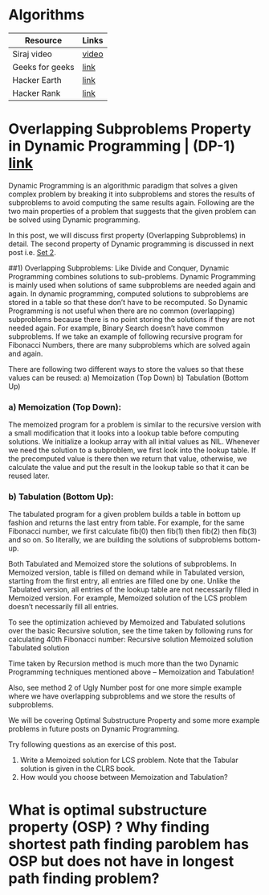 # Algorithms

|       Resource        | Links                          |
| ----------------------- | ------------------------------- |
| Siraj video           | [video](https://www.youtube.com/watch?v=5KB5KAak6tM/)   |
| Geeks for geeks       | [link](https://www.geeksforgeeks.org//) |
| Hacker Earth          | [link](https://www.hackerearth.com/) |
| Hacker Rank           | [link](https://www.hackerrank.com/) |

# Overlapping Subproblems Property in Dynamic Programming | (DP-1) [link](https://www.geeksforgeeks.org/overlapping-subproblems-property-in-dynamic-programming-dp-1/)

Dynamic Programming is an algorithmic paradigm that solves a given complex problem by breaking it into subproblems and stores the results of subproblems to avoid computing the same results again. Following are the two main properties of a problem that suggests that the given problem can be solved using Dynamic programming.

In this post, we will discuss first property (Overlapping Subproblems) in detail. The second property of Dynamic programming is discussed in next post i.e. [Set 2](https://www.geeksforgeeks.org/dynamic-programming-set-2-optimal-substructure-property/).

##1) Overlapping Subproblems:
Like Divide and Conquer, Dynamic Programming combines solutions to sub-problems. Dynamic Programming is mainly used when solutions of same subproblems are needed again and again. In dynamic programming, computed solutions to subproblems are stored in a table so that these don’t have to be recomputed. So Dynamic Programming is not useful when there are no common (overlapping) subproblems because there is no point storing the solutions if they are not needed again. For example, Binary Search doesn’t have common subproblems. If we take an example of following recursive program for Fibonacci Numbers, there are many subproblems which are solved again and again.

There are following two different ways to store the values so that these values can be reused:
a) Memoization (Top Down)
b) Tabulation (Bottom Up)

### a) Memoization (Top Down): 
The memoized program for a problem is similar to the recursive version with a small modification that it looks into a lookup table before computing solutions. We initialize a lookup array with all initial values as NIL. Whenever we need the solution to a subproblem, we first look into the lookup table. If the precomputed value is there then we return that value, otherwise, we calculate the value and put the result in the lookup table so that it can be reused later.

### b) Tabulation (Bottom Up): 
The tabulated program for a given problem builds a table in bottom up fashion and returns the last entry from table. For example, for the same Fibonacci number, we first calculate fib(0) then fib(1) then fib(2) then fib(3) and so on. So literally, we are building the solutions of subproblems bottom-up.

Both Tabulated and Memoized store the solutions of subproblems. In Memoized version, table is filled on demand while in Tabulated version, starting from the first entry, all entries are filled one by one. Unlike the Tabulated version, all entries of the lookup table are not necessarily filled in Memoized version. For example, Memoized solution of the LCS problem doesn’t necessarily fill all entries.

To see the optimization achieved by Memoized and Tabulated solutions over the basic Recursive solution, see the time taken by following runs for calculating 40th Fibonacci number:
Recursive solution
Memoized solution
Tabulated solution

Time taken by Recursion method is much more than the two Dynamic Programming techniques mentioned above – Memoization and Tabulation!

Also, see method 2 of Ugly Number post for one more simple example where we have overlapping subproblems and we store the results of subproblems.

We will be covering Optimal Substructure Property and some more example problems in future posts on Dynamic Programming.

Try following questions as an exercise of this post.
1) Write a Memoized solution for LCS problem. Note that the Tabular solution is given in the CLRS book.
2) How would you choose between Memoization and Tabulation?

# What is optimal substructure property (OSP) ? Why finding shortest path finding paroblem has OSP but does not have in longest path finding problem? 

